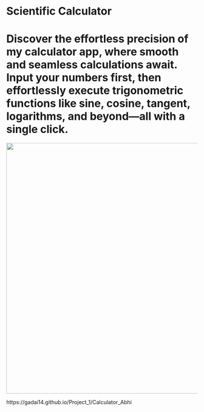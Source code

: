 #                  Scientific Calculator
# Discover the effortless precision of my calculator app, where smooth and seamless calculations await. Input your numbers first, then effortlessly execute trigonometric functions like sine, cosine, tangent, logarithms, and beyond—all with a single click.
<p align="center">
<img src="https://github.com/Gadai14/Calculator-/assets/121002242/b943c862-e67d-49f8-8b8a-b86fd9aa1c1d" height="660" width="520">
</p>
https://gadai14.github.io/Project_1/Calculator_Abhi
